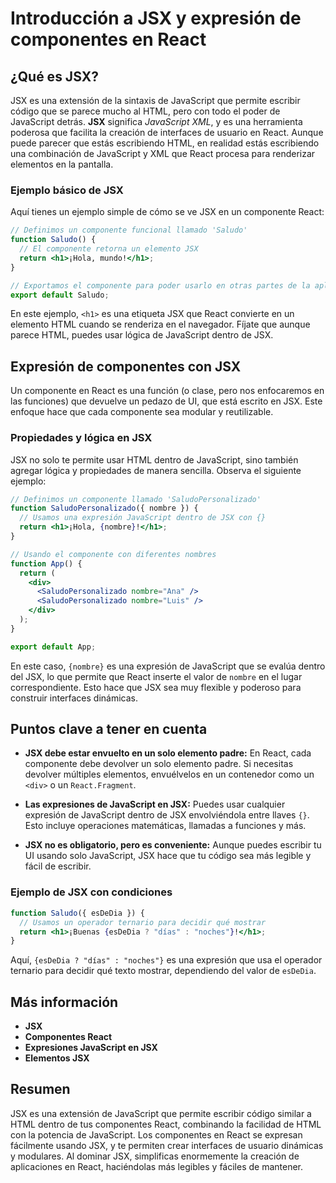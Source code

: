 # Introducción a JSX y expresión de componentes en React

## ¿Qué es JSX?

JSX es una extensión de la sintaxis de JavaScript que permite escribir código que se parece mucho al HTML, pero con todo el poder de JavaScript detrás. **JSX** significa _JavaScript XML_, y es una herramienta poderosa que facilita la creación de interfaces de usuario en React. Aunque puede parecer que estás escribiendo HTML, en realidad estás escribiendo una combinación de JavaScript y XML que React procesa para renderizar elementos en la pantalla.

### Ejemplo básico de JSX

Aquí tienes un ejemplo simple de cómo se ve JSX en un componente React:

```jsx
// Definimos un componente funcional llamado 'Saludo'
function Saludo() {
  // El componente retorna un elemento JSX
  return <h1>¡Hola, mundo!</h1>;
}

// Exportamos el componente para poder usarlo en otras partes de la aplicación
export default Saludo;
```

En este ejemplo, `<h1>` es una etiqueta JSX que React convierte en un elemento HTML cuando se renderiza en el navegador. Fíjate que aunque parece HTML, puedes usar lógica de JavaScript dentro de JSX.

## Expresión de componentes con JSX

Un componente en React es una función (o clase, pero nos enfocaremos en las funciones) que devuelve un pedazo de UI, que está escrito en JSX. Este enfoque hace que cada componente sea modular y reutilizable.

### Propiedades y lógica en JSX

JSX no solo te permite usar HTML dentro de JavaScript, sino también agregar lógica y propiedades de manera sencilla. Observa el siguiente ejemplo:

```jsx
// Definimos un componente llamado 'SaludoPersonalizado'
function SaludoPersonalizado({ nombre }) {
  // Usamos una expresión JavaScript dentro de JSX con {}
  return <h1>¡Hola, {nombre}!</h1>;
}

// Usando el componente con diferentes nombres
function App() {
  return (
    <div>
      <SaludoPersonalizado nombre="Ana" />
      <SaludoPersonalizado nombre="Luis" />
    </div>
  );
}

export default App;
```

En este caso, `{nombre}` es una expresión de JavaScript que se evalúa dentro del JSX, lo que permite que React inserte el valor de `nombre` en el lugar correspondiente. Esto hace que JSX sea muy flexible y poderoso para construir interfaces dinámicas.

## Puntos clave a tener en cuenta

- **JSX debe estar envuelto en un solo elemento padre:** En React, cada componente debe devolver un solo elemento padre. Si necesitas devolver múltiples elementos, envuélvelos en un contenedor como un `<div>` o un `React.Fragment`.
  
- **Las expresiones de JavaScript en JSX:** Puedes usar cualquier expresión de JavaScript dentro de JSX envolviéndola entre llaves `{}`. Esto incluye operaciones matemáticas, llamadas a funciones y más.

- **JSX no es obligatorio, pero es conveniente:** Aunque puedes escribir tu UI usando solo JavaScript, JSX hace que tu código sea más legible y fácil de escribir.

### Ejemplo de JSX con condiciones

```jsx
function Saludo({ esDeDia }) {
  // Usamos un operador ternario para decidir qué mostrar
  return <h1>¡Buenas {esDeDia ? "días" : "noches"}!</h1>;
}
```

Aquí, `{esDeDia ? "días" : "noches"}` es una expresión que usa el operador ternario para decidir qué texto mostrar, dependiendo del valor de `esDeDia`.

## Más información

- **JSX**
- **Componentes React**
- **Expresiones JavaScript en JSX**
- **Elementos JSX**

## Resumen

JSX es una extensión de JavaScript que permite escribir código similar a HTML dentro de tus componentes React, combinando la facilidad de HTML con la potencia de JavaScript. Los componentes en React se expresan fácilmente usando JSX, y te permiten crear interfaces de usuario dinámicas y modulares. Al dominar JSX, simplificas enormemente la creación de aplicaciones en React, haciéndolas más legibles y fáciles de mantener.